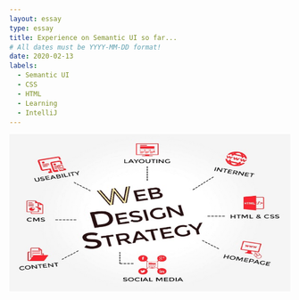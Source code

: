 ```yaml
---
layout: essay
type: essay
title: Experience on Semantic UI so far...
# All dates must be YYYY-MM-DD format!
date: 2020-02-13
labels:
  - Semantic UI
  - CSS
  - HTML
  - Learning
  - IntelliJ
---
```


<img class="ui medium middle floated rounded image" src="../images/web.png">


